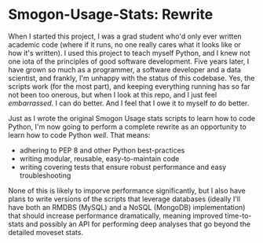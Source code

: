 # Smogon-Usage-Stats: Rewrite
When I started this project, I was a grad student who'd only ever written academic code (where if it runs, no one really cares what it looks like or how it's written). I used this project to teach myself Python, and I knew not one iota of the principles of good software development. Five years later, I have grown so much as a programmer, a software developer and a data scientist, and frankly, I'm unhappy with the status of this codebase. Yes, the scripts work (for the most part), and keeping everything running has so far not been too onerous, but when I look at this repo, and I just feel _embarrassed_. I can do better. And I feel that I owe it to myself _to_ do better.

Just as I wrote the original Smogon Usage stats scripts to learn how to code Python, I'm now going to perform a complete rewrite as an opportunity to learn how to code Python _well_. That means:
  * adhering to PEP 8 and other Python best-practices
  * writing modular, reusable, easy-to-maintain code
  * writing covering tests that ensure robust performance and easy troubleshooting

None of this is likely to imporve performance significantly, but I also have plans to write versions of the scripts that leverage databases (ideally I'll have both an RMDBS (MySQL) and a NoSQL (MongoDB) implementation) that should increase performance dramatically, meaning improved time-to-stats and possibly an API for performing deep analyses that go beyond the detailed moveset stats.
